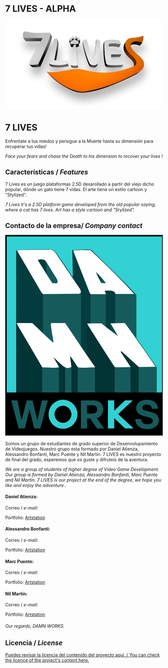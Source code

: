 # 7 LIVES - ALPHA
![](https://github.com/Nil05Barney/7-LIVES---FINAL-PROJECT/blob/master/WikiResources/7%20lives.png)

# **7 LIVES** 

Enfrentate a tus miedos y persigue a la Muerte hasta su dimensión para recuperar tus vidas!

_Face your fears and chase the Death to his dimension to recover your lives !_

## Características / _Features_

7 Lives es un juego plataformas 2.5D desarollado a partir del viejo dicho popular, dónde un gato tiene 7 vidas. El arte tiene un estilo cartoon y "Stylized".

_7 Lives it's a 2.5D platform game developed from the old popular saying, where a cat has 7 lives. Art has a style cartoon and "Srylized"._ 


## Contacto de la empresa/ _Company contact_


![](https://github.com/Nil05Barney/7-LIVES---FINAL-PROJECT/blob/master/WikiResources/logo.png)

Somos un grupo de estudiantes de grado superior de Desenvolupamiento de Videojuegos. Nuestro grupo esta formado por Daniel Atienza, Alessandro Bonfanti, Marc Puente y Nil Martín. 7 LIVES es nuestro proyecto de final del grado, esperemos que os guste y difruteis de la aventura.

_We are a group of students of higher degree of Video Game Development. Our group is formed by Daniel Atienza, Alessandro Bonfanti, Marc Puente and Nil Martín. 7 LIVES is our project at the end of the degree, we hope you like and enjoy the adventure.._


#### Daniel Atienza:

Correo / _e-mail_: 

Portfolio: [Artstation ]()

#### Alessandro Bonfanti:

Correo / _e-mail_: 

Portfolio: [Artstation ]()

#### Marc Puente:

Correo / _e-mail_: 

Portfolio: [Artstation ]()

#### Nil Martín:

Correo / _e-mail_:

Portfolio: [Artstation ]()


###### *Our regards, DAMN WORKS.*


## Licencia / _License_

[Puedes revisar la licencia del contenido del proyecto aquí. / You can check the licence of the project's content here.]()

